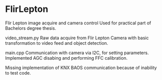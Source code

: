# FlirLepton
Flir Lepton image acquire and camera control
Used for practical part of Bachelors degree thesis.

video_stream.py
Raw data acquire from Flir Lepton Camera with basic transformation to video feed and object detection.

main.cpp
Communication with camera via I2C, for setting parameters. Implemented AGC disabing and performing FFC calibration.

Missing implementation of KNX BAOS communication because of inability to test code. 

